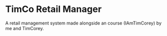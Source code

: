 # TimCo Retail Manager
A retail management system made alongside an course (IAmTimCorey) by me and TimCorey.
